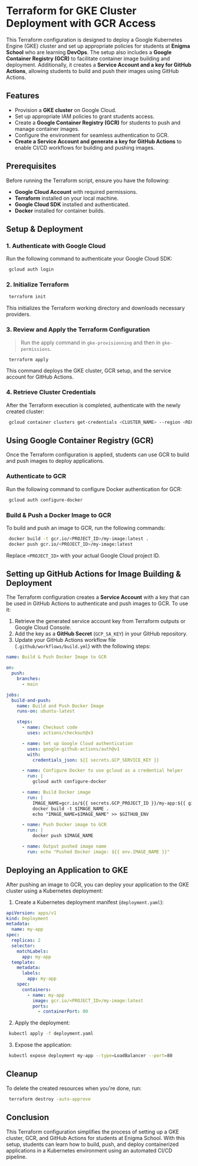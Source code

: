 # Terraform for GKE Cluster Deployment with GCR Access

This Terraform configuration is designed to deploy a Google Kubernetes Engine (GKE) cluster and set up appropriate policies for students at **Enigma School** who are learning **DevOps**. The setup also includes a **Google Container Registry (GCR)** to facilitate container image building and deployment. Additionally, it creates a **Service Account and a key for GitHub Actions**, allowing students to build and push their images using GitHub Actions.

## Features

- Provision a **GKE cluster** on Google Cloud.
- Set up appropriate IAM policies to grant students access.
- Create a **Google Container Registry (GCR)** for students to push and manage container images.
- Configure the environment for seamless authentication to GCR.
- **Create a Service Account and generate a key for GitHub Actions** to enable CI/CD workflows for building and pushing images.

## Prerequisites

Before running the Terraform script, ensure you have the following:

- **Google Cloud Account** with required permissions.
- **Terraform** installed on your local machine.
- **Google Cloud SDK** installed and authenticated.
- **Docker** installed for container builds.

## Setup & Deployment

### 1. Authenticate with Google Cloud

Run the following command to authenticate your Google Cloud SDK:

```sh
 gcloud auth login
```

### 2. Initialize Terraform

```sh
 terraform init
```

This initializes the Terraform working directory and downloads necessary providers.

### 3. Review and Apply the Terraform Configuration

> Run the apply command in `gke-provisionning` and then in `gke-permissions`.

```sh
 terraform apply
```

This command deploys the GKE cluster, GCR setup, and the service account for GitHub Actions.

### 4. Retrieve Cluster Credentials

After the Terraform execution is completed, authenticate with the newly created cluster:

```sh
 gcloud container clusters get-credentials <CLUSTER_NAME> --region <REGION> --project <PROJECT_ID>
```

## Using Google Container Registry (GCR)

Once the Terraform configuration is applied, students can use GCR to build and push images to deploy applications.

### Authenticate to GCR

Run the following command to configure Docker authentication for GCR:

```sh
 gcloud auth configure-docker
```

### Build & Push a Docker Image to GCR

To build and push an image to GCR, run the following commands:

```sh
 docker build -t gcr.io/<PROJECT_ID>/my-image:latest .
 docker push gcr.io/<PROJECT_ID>/my-image:latest
```

Replace `<PROJECT_ID>` with your actual Google Cloud project ID.

## Setting up GitHub Actions for Image Building & Deployment

The Terraform configuration creates a **Service Account** with a key that can be used in GitHub Actions to authenticate and push images to GCR. To use it:

1. Retrieve the generated service account key from Terraform outputs or Google Cloud Console.
2. Add the key as a **GitHub Secret** (`GCP_SA_KEY`) in your GitHub repository.
3. Update your GitHub Actions workflow file (`.github/workflows/build.yml`) with the following steps:

```yaml
name: Build & Push Docker Image to GCR

on:
  push:
    branches:
      - main

jobs:
  build-and-push:
    name: Build and Push Docker Image
    runs-on: ubuntu-latest

    steps:
      - name: Checkout code
        uses: actions/checkout@v3

      - name: Set up Google Cloud authentication
        uses: google-github-actions/auth@v1
        with:
          credentials_json: ${{ secrets.GCP_SERVICE_KEY }}

      - name: Configure Docker to use gcloud as a credential helper
        run: |
          gcloud auth configure-docker

      - name: Build Docker image
        run: |
          IMAGE_NAME=gcr.io/${{ secrets.GCP_PROJECT_ID }}/my-app:${{ github.sha }}
          docker build -t $IMAGE_NAME .
          echo "IMAGE_NAME=$IMAGE_NAME" >> $GITHUB_ENV

      - name: Push Docker image to GCR
        run: |
          docker push $IMAGE_NAME

      - name: Output pushed image name
        run: echo "Pushed Docker image: ${{ env.IMAGE_NAME }}"
```

## Deploying an Application to GKE

After pushing an image to GCR, you can deploy your application to the GKE cluster using a Kubernetes deployment:

1. Create a Kubernetes deployment manifest (`deployment.yaml`):

```yaml
apiVersion: apps/v1
kind: Deployment
metadata:
  name: my-app
spec:
  replicas: 2
  selector:
    matchLabels:
      app: my-app
  template:
    metadata:
      labels:
        app: my-app
    spec:
      containers:
        - name: my-app
          image: gcr.io/<PROJECT_ID>/my-image:latest
          ports:
            - containerPort: 80
```

2. Apply the deployment:

```sh
 kubectl apply -f deployment.yaml
```

3. Expose the application:

```sh
 kubectl expose deployment my-app --type=LoadBalancer --port=80
```

## Cleanup

To delete the created resources when you're done, run:

```sh
 terraform destroy -auto-approve
```

## Conclusion

This Terraform configuration simplifies the process of setting up a GKE cluster, GCR, and GitHub Actions for students at Enigma School. With this setup, students can learn how to build, push, and deploy containerized applications in a Kubernetes environment using an automated CI/CD pipeline.
